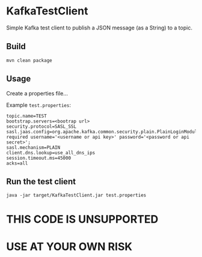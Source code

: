 # KafkaTestClient

Simple Kafka test client to publish a JSON message (as a String) to a topic.

## Build

```
mvn clean package
```

## Usage

Create a properties file...

Example `test.properties`:

```
topic.name=TEST
bootstrap.servers=<bootrap url>
security.protocol=SASL_SSL
sasl.jaas.config=org.apache.kafka.common.security.plain.PlainLoginModule required username='<username or api key>' password='<password or api secret>';
sasl.mechanism=PLAIN
client.dns.lookup=use_all_dns_ips
session.timeout.ms=45000
acks=all
```

## Run the test client

```
java -jar target/KafkaTestClient.jar test.properties
```

# THIS CODE IS UNSUPPORTED

# USE AT YOUR OWN RISK
